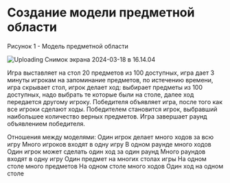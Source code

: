 # Создание модели предметной области

Рисунок 1 - Модель предметной области

![Uploading Снимок экрана 2024-03-18 в 16.14.04](https://github.com/srapchegs/rtippo/assets/160636893/11ceb41b-37e0-4945-8a79-35434987707f)


Игра выставляет на стол 20 предметов из 100 доступных, игра дает 3 минуты игрокам на запоминание предметов, по истечению времени, игра скрывает стол, игрок делает ход: выбирает предметы из 100 доступных, надо выбрать те которые были на столе, далее ход передается другому игроку. Победителя объявляет игра, после того как все игроки сделают ходы. Победителем становится игрок, выбравший наибольшее количество верных предметов. Игра завершает раунд объявлением победителя.

Отношения между моделями:
Один игрок делает много ходов за всю игру
Много игроков входят в одну игру
В одном раунде много ходов
Один игрок может сделать один ход за один раунд
Много раундов входят в одну игру
Один предмет на многих столах игры
На одном столе много предметов
На одном столе много ходов
Один ход на одном столе


